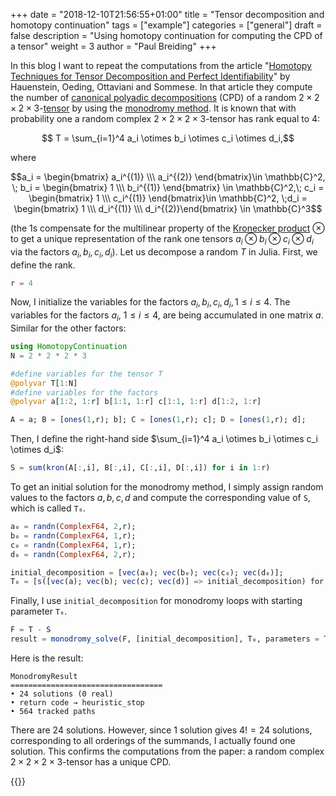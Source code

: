 +++
date = "2018-12-10T21:56:55+01:00"
title = "Tensor decomposition and homotopy continuation"
tags = ["example"]
categories = ["general"]
draft = false
description = "Using homotopy continuation for computing the CPD of a tensor"
weight = 3
author = "Paul Breiding"
+++

In this blog I want to repeat the computations from the article "[Homotopy Techniques for Tensor Decomposition and Perfect Identifiability](https://arxiv.org/pdf/1501.00090.pdf)" by Hauenstein, Oeding, Ottaviani and Sommese. In that article they compute the number of [canonical polyadic decompositions](https://en.wikipedia.org/wiki/Tensor_rank_decomposition) (CPD) of a random $2\times 2\times 2\times 3$-[tensor](https://en.wikipedia.org/wiki/Tensor) by using the [monodromy method](/guides/monodromy.md). It is known that with probability one a random complex $2\times 2\times 2\times 3$-tensor  has rank equal to 4:

$$ T = \sum_{i=1}^4 a_i \otimes b_i \otimes c_i \otimes d_i,$$

where

$$a_i = \begin{bmatrix} a_i^{(1)} \\\ a_i^{(2)} \end{bmatrix}\in \mathbb{C}^2, \; b_i  = \begin{bmatrix} 1 \\\ b_i^{(1)} \end{bmatrix} \in \mathbb{C}^2,\; c_i  = \begin{bmatrix} 1 \\\ c_i^{(1)} \end{bmatrix}\in \mathbb{C}^2, \;d_i = \begin{bmatrix} 1 \\\ d_i^{(1)} \\\   d_i^{(2)}\end{bmatrix} \in \mathbb{C}^3$$

(the $1$s compensate for the multilinear property of the [Kronecker product](https://en.wikipedia.org/wiki/Kronecker_product) $\otimes$ to get a unique representation of the rank one tensors $a_i\otimes b_i\otimes c_i \otimes d_i$ via the factors $a_i,b_i,c_i,d_i$).  Let us decompose a random $T$ in Julia. First, we define the rank.
```julia
r = 4
```

Now, I initialize the variables for the factors $a_i,b_i,c_i,d_i, 1\leq i\leq 4$. The variables for the factors $a_i$, $1\leq i\leq 4$, are being accumulated in one matrix $a$. Similar for the other factors:
```julia
using HomotopyContinuation
N = 2 * 2 * 2 * 3

#define variables for the tensor T
@polyvar T[1:N]
#define variables for the factors
@polyvar a[1:2, 1:r] b[1:1, 1:r] c[1:1, 1:r] d[1:2, 1:r]

A = a; B = [ones(1,r); b]; C = [ones(1,r); c]; D = [ones(1,r); d];
```

Then, I define the right-hand side $\sum_{i=1}^4 a_i \otimes b_i \otimes c_i \otimes d_i$:

```julia
S = sum(kron(A[:,i], B[:,i], C[:,i], D[:,i]) for i in 1:r)
```

To get an initial solution for the monodromy method, I simply assign random values to the factors $a,b,c,d$ and compute the corresponding value of `S`, which is called `T₀`.

```julia
a₀ = randn(ComplexF64, 2,r);
b₀ = randn(ComplexF64, 1,r);
c₀ = randn(ComplexF64, 1,r);
d₀ = randn(ComplexF64, 2,r);

initial_decomposition = [vec(a₀); vec(b₀); vec(c₀); vec(d₀)];
T₀ = [s([vec(a); vec(b); vec(c); vec(d)] => initial_decomposition) for s in S]
```

Finally, I use `initial_decomposition` for monodromy loops with starting parameter `T₀`.

```julia
F = T - S
result = monodromy_solve(F, [initial_decomposition], T₀, parameters = T)
```

Here is the result:

```julia-repl
MonodromyResult
==================================
• 24 solutions (0 real)
• return code → heuristic_stop
• 564 tracked paths
```

There are 24 solutions. However, since 1 solution gives $4!=24$ solutions, corresponding to all orderings of the summands, I actually found one solution. This confirms the computations from the paper: a random complex $2\times 2\times 2\times 3$-tensor has a unique CPD.

{{<bibtex >}} 
